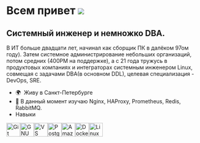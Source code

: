 Всем привет ![](https://user-images.githubusercontent.com/18350557/176309783-0785949b-9127-417c-8b55-ab5a4333674e.gif)
====================================================================================================================================

Системный инженер и немножко DBA.
---------------------------------

В ИТ больше двадцати лет, начинал как сборщик ПК в далёком 97ом году). Затем системное администрирование небольших организаций, потом средних (400РМ на поддержке), а с 21 года тружусь в продуктовых компаниях и интеграторах системным инженером Linux, совмещая с задачами DBA(в основном DDL), целевая специализация - DevOps, SRE.

*   🌍  Живу в Санкт-Петербурге
*   🧠 В данный момент изучаю Nginx, HAProxy, Prometheus, Redis, RabbitMQ.
*   Навыки 
 <p align="left">
<a href="https://git-scm.com/" target="_blank" rel="noreferrer"><img src="https://raw.githubusercontent.com/danielcranney/readme-generator/main/public/icons/skills/git-colored.svg" width="36" height="36" alt="Git" /></a><a href="https://www.gnu.org/software/bash/" target="_blank" rel="noreferrer"><img src="https://raw.githubusercontent.com/danielcranney/readme-generator/main/public/icons/skills/gnubash.svg" width="36" height="36" alt="GNU Bash" /></a><a href="https://code.visualstudio.com/" target="_blank" rel="noreferrer"><img src="https://raw.githubusercontent.com/danielcranney/readme-generator/main/public/icons/skills/visualstudiocode.svg" width="36" height="36" alt="VS Code" /></a><a href="https://www.postgresql.org/" target="_blank" rel="noreferrer"><img src="https://raw.githubusercontent.com/danielcranney/readme-generator/main/public/icons/skills/postgresql-colored.svg" width="36" height="36" alt="PostgreSQL" /></a><a href="https://aws.amazon.com" target="_blank" rel="noreferrer"><img src="https://raw.githubusercontent.com/danielcranney/readme-generator/main/public/icons/skills/aws-colored.svg" width="36" height="36" alt="Amazon Web Services" /></a><a href="https://www.docker.com/" target="_blank" rel="noreferrer"><img src="https://raw.githubusercontent.com/danielcranney/readme-generator/main/public/icons/skills/docker-colored.svg" width="36" height="36" alt="Docker" /></a><a href="https://www.linux.org" target="_blank" rel="noreferrer"><img src="https://raw.githubusercontent.com/danielcranney/readme-generator/main/public/icons/skills/linux-colored.svg" width="36" height="36" alt="Linux" /></a></p>
